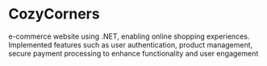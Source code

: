 # CozyCorners
e-commerce website using .NET, enabling online shopping experiences. Implemented features such as user authentication, product management, secure payment processing to enhance functionality and user engagement
